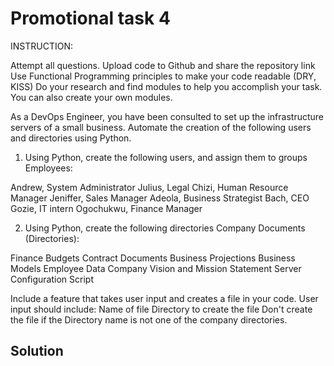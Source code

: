 # Promotional task 4

INSTRUCTION: 

Attempt all questions. Upload code to Github and share the repository link
Use Functional Programming principles to make your code readable (DRY, KISS)
Do your research and find modules to help you accomplish your task. You can also create your own modules.
<!-- ()[] add image-->
As a DevOps Engineer, you have been consulted to set up the infrastructure servers of a small business. Automate the creation of the following users and directories using Python.

1. Using Python, create the following users, and assign them to groups
Employees:

Andrew, System Administrator
Julius, Legal
Chizi, Human Resource Manager
Jeniffer, Sales Manager
Adeola, Business Strategist
Bach, CEO
Gozie, IT intern
Ogochukwu, Finance Manager

2. Using Python, create the following directories
Company Documents (Directories):

Finance Budgets
Contract Documents
Business Projections
Business Models
Employee Data
Company Vision and Mission Statement
Server Configuration Script

Include a feature that takes user input and creates a file in your code. User input should include:
Name of file
Directory to create the file
Don't create the file if the Directory name is not one of the company directories.


## Solution 